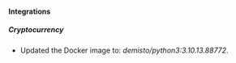 #### Integrations
##### Cryptocurrency
- Updated the Docker image to: *demisto/python3:3.10.13.88772*.
